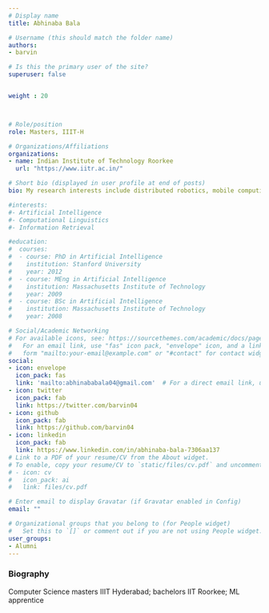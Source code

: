 ```yaml
---
# Display name
title: Abhinaba Bala

# Username (this should match the folder name)
authors:
- barvin

# Is this the primary user of the site?
superuser: false


weight : 20



# Role/position
role: Masters, IIIT-H

# Organizations/Affiliations
organizations:
- name: Indian Institute of Technology Roorkee
  url: "https://www.iitr.ac.in/"

# Short bio (displayed in user profile at end of posts)
bio: My research interests include distributed robotics, mobile computing and programmable matter.

#interests:
#- Artificial Intelligence
#- Computational Linguistics
#- Information Retrieval

#education:
#  courses:
#  - course: PhD in Artificial Intelligence
#    institution: Stanford University
#    year: 2012
#  - course: MEng in Artificial Intelligence
#    institution: Massachusetts Institute of Technology
#    year: 2009
#  - course: BSc in Artificial Intelligence
#    institution: Massachusetts Institute of Technology
#    year: 2008

# Social/Academic Networking
# For available icons, see: https://sourcethemes.com/academic/docs/page-builder/#icons
#   For an email link, use "fas" icon pack, "envelope" icon, and a link in the
#   form "mailto:your-email@example.com" or "#contact" for contact widget.
social:
- icon: envelope
  icon_pack: fas
  link: 'mailto:abhinababala04@gmail.com'  # For a direct email link, use "mailto:test@example.org".
- icon: twitter
  icon_pack: fab
  link: https://twitter.com/barvin04
- icon: github
  icon_pack: fab
  link: https://github.com/barvin04
- icon: linkedin
  icon_pack: fab
  link: https://www.linkedin.com/in/abhinaba-bala-7306aa137
# Link to a PDF of your resume/CV from the About widget.
# To enable, copy your resume/CV to `static/files/cv.pdf` and uncomment the lines below.
# - icon: cv
#   icon_pack: ai
#   link: files/cv.pdf

# Enter email to display Gravatar (if Gravatar enabled in Config)
email: ""

# Organizational groups that you belong to (for People widget)
#   Set this to `[]` or comment out if you are not using People widget.
user_groups:
- Alumni
---
```


### Biography

Computer Science masters IIIT Hyderabad; bachelors IIT Roorkee; ML apprentice

